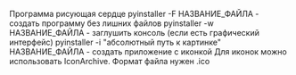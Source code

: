 Программа рисующая сердце
pyinstaller -F НАЗВАНИЕ_ФАЙЛА - создать программу без лишних файлов
pyinstaller -w НАЗВАНИЕ_ФАЙЛА - заглушить консоль (если есть графический интерфейс)
pyinstaller -i "абсолютный путь к картинке" НАЗВАНИЕ_ФАЙЛА - создать приложение с иконкой 
Для иконок можно использовать IconArchive. Формат файла нужен .ico
